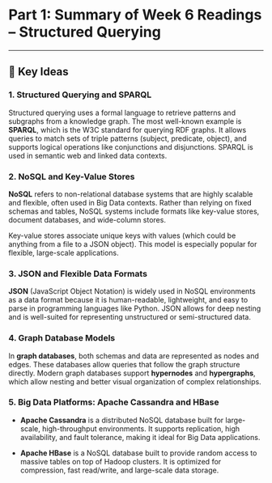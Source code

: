 # Part 1: Summary of Week 6 Readings – Structured Querying

---

## 🔑 Key Ideas

### 1. Structured Querying and SPARQL

Structured querying uses a formal language to retrieve patterns and subgraphs from a knowledge graph. The most well-known example is **SPARQL**, which is the W3C standard for querying RDF graphs. It allows queries to match sets of triple patterns (subject, predicate, object), and supports logical operations like conjunctions and disjunctions. SPARQL is used in semantic web and linked data contexts.

### 2. NoSQL and Key-Value Stores

**NoSQL** refers to non-relational database systems that are highly scalable and flexible, often used in Big Data contexts. Rather than relying on fixed schemas and tables, NoSQL systems include formats like key-value stores, document databases, and wide-column stores.

Key-value stores associate unique keys with values (which could be anything from a file to a JSON object). This model is especially popular for flexible, large-scale applications.

### 3. JSON and Flexible Data Formats

**JSON** (JavaScript Object Notation) is widely used in NoSQL environments as a data format because it is human-readable, lightweight, and easy to parse in programming languages like Python. JSON allows for deep nesting and is well-suited for representing unstructured or semi-structured data.

### 4. Graph Database Models

In **graph databases**, both schemas and data are represented as nodes and edges. These databases allow queries that follow the graph structure directly. Modern graph databases support **hypernodes** and **hypergraphs**, which allow nesting and better visual organization of complex relationships.

### 5. Big Data Platforms: Apache Cassandra and HBase

- **Apache Cassandra** is a distributed NoSQL database built for large-scale, high-throughput environments. It supports replication, high availability, and fault tolerance, making it ideal for Big Data applications.
  
- **Apache HBase** is a NoSQL database built to provide random access to massive tables on top of Hadoop clusters. It is optimized for compression, fast read/write, and large-scale data storage.
